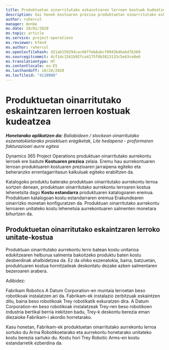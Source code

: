 ```yaml
---
title: Produktuetan oinarritutako eskaintzaren lerroen kostuak kudeatzea
description: Gai honek kostuaren prezioa produktuetan oinarritutako eskaintzaren lerroari aplikatzeari buruzko lerroei buruzko informazioa ematen du.
author: ruhercul
manager: Annbe
ms.date: 10/01/2020
ms.topic: article
ms.service: project-operations
ms.reviewer: kfend
ms.author: ruhercul
ms.openlocfilehash: d21ab159294cac66ffeb8abcf0943b4babd7b360
ms.sourcegitcommit: 4cf1dc1561b92fca4175f0b3813133c5e63ce8e6
ms.translationtype: HT
ms.contentlocale: eu-ES
ms.lasthandoff: 10/28/2020
ms.locfileid: "4118908"
---
```

# <a name="costing-product-based-quote-lines"></a>Produktuetan oinarritutako eskaintzaren lerroen kostuak kudeatzea

_**Honetarako aplikatzen da:** Baliabideen / stockean oinarritutako eszenatokietarako proiektuen eragiketak, Lite hedapena - proformaren fakturazioari aurre egitea_


Dynamics 365 Project Operations produktuan oinarritutako aurrekontu lerroek ere badute **Kostuaren prezioa** zelaia. Eremu hau aurrekontuaren lerroan produktuaren kostuaren prezioaren jarraipena egiteko eta beheranzko errentagarritasun kalkuluak egiteko erabiltzen da.

Katalogoko produktu baterako produktuan oinarritutako aurrekontu lerroa sortzen denean, produktuan oinarritutako aurrekontu lerroaren kostua lehenetsita dago **Kostu estandarra** produktuaren katalogoaren eremua. Produktuen katalogoan kostu estandarraren eremua Erakundearen oinarrizko monetan konfiguratzen da. Produktuan oinarritutako aurrekontu lerroaren unitateko kostu lehenetsia aurrekontuaren salmenten monetara bihurtzen da.

## <a name="unit-cost-on-a-product-based-quote-line"></a>Produktuetan oinarritutako eskaintzaren lerroko unitate-kostua

Produktuan oinarritutako aurrekontu lerro batean kostu unitarioa edukitzearen helburua salmenta bakoitzeko produktu baten kostu desberdinak ahalbidetzea da. Ez da ohiko eszenatokia, baina, batzuetan, produktuaren kostua hornitzaileak deskontatu dezake azken salmentaren bezeroaren arabera.

Adibidez:

Fabrikam Robotics A Datum Corporation-en muntaia lerroetan beso robotikoak instalatzen ari da. Fabrikam-ek instalazio zerbitzuak eskaintzen ditu, baina beso robotikoak Trey robotikatik eskuratzen dira. A Datum Corporation-en beso robotikoak instalatzeak Trey-ren beso robotikoen industria bertikal berria irekitzen badu, Trey-k deskontu berezia eman diezaioke Fabrikam-i akordio horretarako.

Kasu honetan, Fabrikam-ek produktuetan oinarritutako aurrekontu lerroa sortuko du Arma Robotikoetarako eta aurrekontu honetarako unitateko kostu berezia sartuko du. Kostu hori Trey Robotic Arms-en kostu estandarretik ezberdina da.
